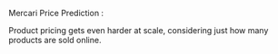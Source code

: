 Mercari Price Prediction :

Product pricing gets even harder at scale, considering just how many products are sold online. 
